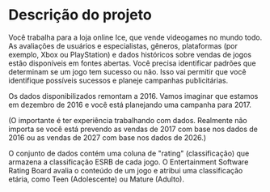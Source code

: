 # Descrição do projeto
Você trabalha para a loja online Ice, que vende videogames no mundo todo. As avaliações de usuários e especialistas, gêneros, plataformas (por exemplo, Xbox ou PlayStation) e dados históricos sobre vendas de jogos estão disponíveis em fontes abertas. Você precisa identificar padrões que determinam se um jogo tem sucesso ou não. Isso vai permitir que você identifique possíveis sucessos e planeje campanhas publicitárias.

Os dados disponibilizados remontam a 2016. Vamos imaginar que estamos em dezembro de 2016 e você está planejando uma campanha para 2017.

(O importante é ter experiência trabalhando com dados. Realmente não importa se você está prevendo as vendas de 2017 com base nos dados de 2016 ou as vendas de 2027 com base nos dados de 2026.)

O conjunto de dados contém uma coluna de "rating" (classificação) que armazena a classificação ESRB de cada jogo. O Entertainment Software Rating Board avalia o conteúdo de um jogo e atribui uma classificação etária, como Teen (Adolescente) ou Mature (Adulto).
